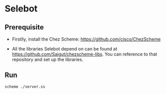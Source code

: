 # Selebot

## Prerequisite

* Firstlly, install the Chez Scheme: https://github.com/cisco/ChezScheme

* All the libraries Selebot depend on can be found at https://github.com/Saigut/chezscheme-libs. You can reference to that repository and set up the libraries.

## Run

```
scheme ./server.ss
```
